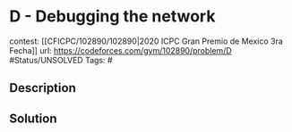 # D - Debugging the network

contest: [[CFICPC/102890/102890|2020 ICPC Gran Premio de Mexico 3ra Fecha]]
url: https://codeforces.com/gym/102890/problem/D
#Status/UNSOLVED
Tags: #

## Description

## Solution


